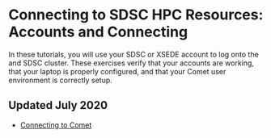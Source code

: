 # Connecting to SDSC HPC Resources: Accounts and Connecting
In these tutorials, you will use your SDSC or XSEDE account to log onto the and SDSC cluster. These exercises verify that your accounts are working, that your laptop is properly configured, and that your Comet user environment is correctly setup.

## Updated   July 2020

* [Connecting to Comet](https://github.com/sdsc-hpc-training-org/basic_skills/blob/master/connecting-to-hpc-systems/connect-to-comet.md)



